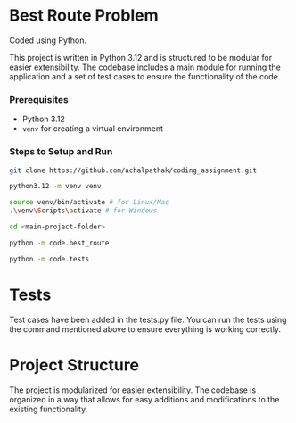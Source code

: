 # Best Route Problem

Coded using Python.

This project is written in Python 3.12 and is structured to be modular for easier extensibility. The codebase includes a main module for running the application and a set of test cases to ensure the functionality of the code.

### Prerequisites
- Python 3.12
- `venv` for creating a virtual environment



### Steps to Setup and Run

```sh
git clone https://github.com/achalpathak/coding_assignment.git
```

```sh
python3.12 -m venv venv
```

```sh
source venv/bin/activate # for Linux/Mac
.\venv\Scripts\activate # for Windows
```

```sh
cd <main-project-folder>
```

```sh
python -m code.best_route
```


```sh
python -m code.tests
```

# Tests
Test cases have been added in the tests.py file. You can run the tests using the command mentioned above to ensure everything is working correctly.

# Project Structure
The project is modularized for easier extensibility. The codebase is organized in a way that allows for easy additions and modifications to the existing functionality.
